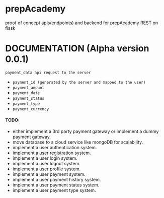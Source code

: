 # prepAcademy
proof of concept apis(endpoints) and backend for prepAcademy
REST on flask 

# DOCUMENTATION (Alpha version 0.0.1)

```payment_data api request to the server```
- ```payment_id (generated by the server and mapped to the user)```
- ```payment_amount```
- ```payment_date```
- ```payment_status```
- ```payment_type```
- ```payment_currency```




#### TODO: 
- either implement a 3rd party payment gateway or implement a dummy payment gateway.
- move database to a cloud service like mongoDB for scalability.
- implement a user authentication system.
- implement a user registration system.
- implement a user login system.
- implement a user logout system.
- implement a user profile system.
- implement a user payment system.
- implement a user payment history system.
- implement a user payment status system.
- implement a user payment type system.



